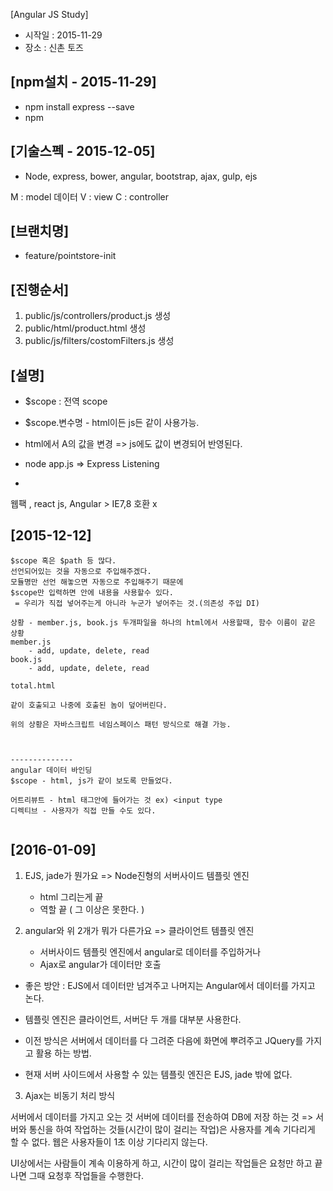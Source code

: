 [Angular JS Study]
- 시작일 : 2015-11-29
- 장소 : 신촌 토즈


[npm설치 - 2015-11-29]
--------------
- npm install express --save
- npm

[기술스펙 - 2015-12-05]		
--------------
* Node, express, bower, angular, bootstrap, ajax, gulp, ejs

M : model 데이터
V : view
C : controller

[브랜치명]
--------------
* feature/pointstore-init

[진행순서]
--------------
1. public/js/controllers/product.js 생성
2. public/html/product.html 생성
3. public/js/filters/costomFilters.js 생성


[설명]
-------------

- $scope : 전역 scope
- $scope.변수명 - html이든 js든 같이 사용가능.
- html에서 A의 값을 변경 => js에도 값이 변경되어 반영된다.

- node app.js => Express Listening
-


웹팩 , 
react js, Angular > IE7,8 호환 x


[2015-12-12]
--------------------
```
$scope 혹은 $path 등 많다.
선언되어있는 것을 자동으로 주입해주겠다.
모듈명만 선언 해놓으면 자동으로 주입해주기 때문에 
$scope만 입력하면 안에 내용을 사용할수 있다.
 = 우리가 직접 넣어주는게 아니라 누군가 넣어주는 것.(의존성 주입 DI)

상황 - member.js, book.js 두개파일을 하나의 html에서 사용할때, 함수 이름이 같은 상황
member.js
    - add, update, delete, read
book.js
	- add, update, delete, read

total.html

같이 호출되고 나중에 호출된 놈이 덮어버린다.

위의 상황은 자바스크립트 네임스페이스 패턴 방식으로 해결 가능.



--------------
angular 데이터 바인딩
$scope - html, js가 같이 보도록 만들었다.

어트리뷰트 - html 태그안에 들어가는 것 ex) <input type
디렉티브 - 사용자가 직접 만들 수도 있다.


```


[2016-01-09]
--------------------
1. EJS, jade가 뭔가요 => Node진형의 서버사이드 템플릿 엔진
    - html 그리는게 끝 
    - 역할 끝 ( 그 이상은 못한다. )

2. angular와 위 2개가 뭐가 다른가요 => 클라이언트 템플릿 엔진
    - 서버사이드 템플릿 엔진에서 angular로 데이터를 주입하거나
    - Ajax로 angular가 데이터만 호출


- 좋은 방안 : EJS에서 데이터만 넘겨주고 나머지는 Angular에서 데이터를 가지고 논다.
- 템플릿 엔진은 클라이언트, 서버단 두 개를 대부분 사용한다.

- 이전 방식은 서버에서 데이터를 다 그려준 다음에 화면에 뿌려주고 JQuery를 가지고 활용 하는 방법.
- 현재 서버 사이드에서 사용할 수 있는 템플릿 엔진은 EJS, jade 밖에 없다. 



3. Ajax는 비동기 처리 방식


서버에서 데이터를 가지고 오는 것
서버에 데이터를 전송하여 DB에 저장 하는 것 
=> 서버와 통신을 하여 작업하는 것들(시간이 많이 걸리는 작업)은 사용자를 계속 기다리게 할 수 없다.
웹은 사용자들이 1초 이상 기다리지 않는다.

UI상에서는 사람들이 계속 이용하게 하고, 
시간이 많이 걸리는 작업들은 요청만 하고 끝나면 그때 요청후 작업들을 수행한다.